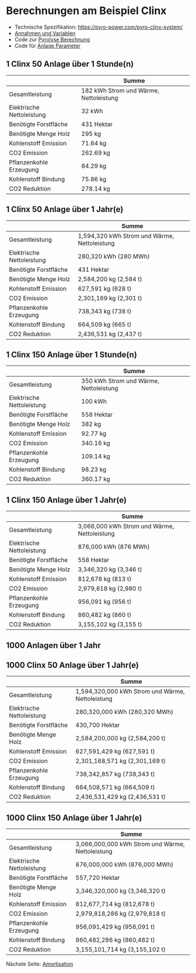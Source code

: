 # Berechnungen am Beispiel Clinx #

- Technische Spezifikation: https://pyro-power.com/pyro-clinx-system/
- [Annahmen und Variablen](./annahmen_und_variablen.md)
- Code zur [Pyrolyse Berechnung](./code/pyrolyse.py)
- Code für [Anlage Parameter](./code/berechnung.py)

## 1 Clinx 50 Anlage über 1 Stunde(n) ##

| | Summe |
| --- | --- |
| Gesamtleistung | 182 kWh Strom und Wärme, Nettoleistung |
| Elektrische Nettoleistung | 32 kWh |
| Benötigte Forstfläche | 431 Hektar |
| Benötigte Menge Holz | 295 kg |
| Kohlenstoff Emission | 71.64 kg |
| CO2 Emission | 262.69 kg |
| Pflanzenkohle Erzeugung | 84.29 kg |
| Kohlenstoff Bindung | 75.86 kg |
| CO2 Reduktion | 278.14 kg |

## 1 Clinx 50 Anlage über 1 Jahr(e) ##

| | Summe |
| --- | --- |
| Gesamtleistung | 1,594,320 kWh Strom und Wärme, Nettoleistung |
| Elektrische Nettoleistung | 280,320 kWh (280 MWh) |
| Benötigte Forstfläche | 431 Hektar |
| Benötigte Menge Holz | 2,584,200 kg (2,584 t) |
| Kohlenstoff Emission | 627,591 kg (628 t) |
| CO2 Emission | 2,301,169 kg (2,301 t) |
| Pflanzenkohle Erzeugung | 738,343 kg (738 t) |
| Kohlenstoff Bindung | 664,509 kg (665 t) |
| CO2 Reduktion | 2,436,531 kg (2,437 t) |

## 1 Clinx 150 Anlage über 1 Stunde(n) ##

| | Summe |
| --- | --- |
| Gesamtleistung | 350 kWh Strom und Wärme, Nettoleistung |
| Elektrische Nettoleistung | 100 kWh |
| Benötigte Forstfläche | 558 Hektar |
| Benötigte Menge Holz | 382 kg |
| Kohlenstoff Emission | 92.77 kg |
| CO2 Emission | 340.16 kg |
| Pflanzenkohle Erzeugung | 109.14 kg |
| Kohlenstoff Bindung | 98.23 kg |
| CO2 Reduktion | 360.17 kg |

## 1 Clinx 150 Anlage über 1 Jahr(e) ##

| | Summe |
| --- | --- |
| Gesamtleistung | 3,066,000 kWh Strom und Wärme, Nettoleistung |
| Elektrische Nettoleistung | 876,000 kWh (876 MWh) |
| Benötigte Forstfläche | 558 Hektar |
| Benötigte Menge Holz | 3,346,320 kg (3,346 t) |
| Kohlenstoff Emission | 812,678 kg (813 t) |
| CO2 Emission | 2,979,818 kg (2,980 t) |
| Pflanzenkohle Erzeugung | 956,091 kg (956 t) |
| Kohlenstoff Bindung | 860,482 kg (860 t) |
| CO2 Reduktion | 3,155,102 kg (3,155 t) |


## 1000 Anlagen über 1 Jahr ##

## 1000 Clinx 50 Anlage über 1 Jahr(e) ##

| | Summe |
| --- | --- |
| Gesamtleistung | 1,594,320,000 kWh Strom und Wärme, Nettoleistung |
| Elektrische Nettoleistung | 280,320,000 kWh (280,320 MWh) |
| Benötigte Forstfläche | 430,700 Hektar |
| Benötigte Menge Holz | 2,584,200,000 kg (2,584,200 t) |
| Kohlenstoff Emission | 627,591,429 kg (627,591 t) |
| CO2 Emission | 2,301,168,571 kg (2,301,169 t) |
| Pflanzenkohle Erzeugung | 738,342,857 kg (738,343 t) |
| Kohlenstoff Bindung | 664,508,571 kg (664,509 t) |
| CO2 Reduktion | 2,436,531,429 kg (2,436,531 t) |

## 1000 Clinx 150 Anlage über 1 Jahr(e) ##

| | Summe |
| --- | --- |
| Gesamtleistung | 3,066,000,000 kWh Strom und Wärme, Nettoleistung |
| Elektrische Nettoleistung | 876,000,000 kWh (876,000 MWh) |
| Benötigte Forstfläche | 557,720 Hektar |
| Benötigte Menge Holz | 3,346,320,000 kg (3,346,320 t) |
| Kohlenstoff Emission | 812,677,714 kg (812,678 t) |
| CO2 Emission | 2,979,818,286 kg (2,979,818 t) |
| Pflanzenkohle Erzeugung | 956,091,429 kg (956,091 t) |
| Kohlenstoff Bindung | 860,482,286 kg (860,482 t) |
| CO2 Reduktion | 3,155,101,714 kg (3,155,102 t) |



Nächste Seite: [Amortisation](./amortisation.md)
